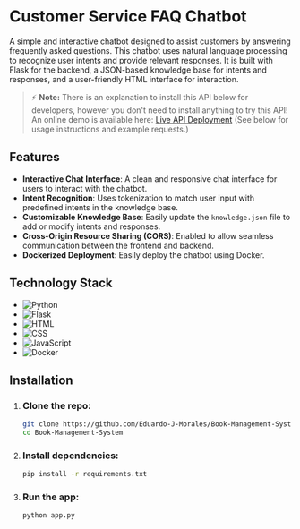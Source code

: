 # Customer Service FAQ Chatbot

A simple and interactive chatbot designed to assist customers by answering frequently asked questions. This chatbot uses natural language processing to recognize user intents and provide relevant responses. It is built with Flask for the backend, a JSON-based knowledge base for intents and responses, and a user-friendly HTML interface for interaction.

> ⚡ **Note:** There is an explanation to install this API below for developers, however you don't need to install anything to try this API!  
> An online demo is available here: [Live API Deployment](https://books-management-api-6389.onrender.com)
> (See below for usage instructions and example requests.)

## Features 

- **Interactive Chat Interface**: A clean and responsive chat interface for users to interact with the chatbot.
- **Intent Recognition**: Uses tokenization to match user input with predefined intents in the knowledge base.
- **Customizable Knowledge Base**: Easily update the `knowledge.json` file to add or modify intents and responses.
- **Cross-Origin Resource Sharing (CORS)**: Enabled to allow seamless communication between the frontend and backend.
- **Dockerized Deployment**: Easily deploy the chatbot using Docker.

## Technology Stack

- ![Python](https://img.shields.io/badge/Python-3.11-blue?logo=python&logoColor=white)
- ![Flask](https://img.shields.io/badge/Flask-2.0.3-green?logo=flask&logoColor=white)
- ![HTML](https://img.shields.io/badge/HTML-5-orange?logo=html5&logoColor=white)
- ![CSS](https://img.shields.io/badge/CSS-3-blue?logo=css3&logoColor=white)
- ![JavaScript](https://img.shields.io/badge/JavaScript-ES6-yellow?logo=javascript&logoColor=white)
- ![Docker](https://img.shields.io/badge/Docker-20.10-blue?logo=docker&logoColor=white)

## Installation

1. ### Clone the repo:
    ```sh
    git clone https://github.com/Eduardo-J-Morales/Book-Management-System.git
    cd Book-Management-System
     ```
    
2. ### Install dependencies:
    ```sh
    pip install -r requirements.txt
    ```
    
3. ### Run the app:
    ```sh
    python app.py
    ```
